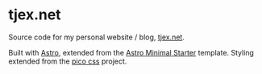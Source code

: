 # tjex.net

Source code for my personal website / blog, [tjex.net](https://tjex.net).

Built with [Astro](https://astro.build), extended from the
[Astro Minimal Starter](https://github.com/littlesticks/astro-minimal-starter)
template. Styling extended from the [pico css](https://picocss.com) project.
